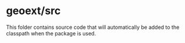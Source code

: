 # geoext/src

This folder contains source code that will automatically be added to the classpath when
the package is used.
